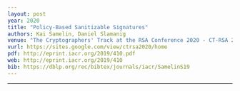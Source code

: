 ```yaml
---
layout: post
year: 2020
title: "Policy-Based Sanitizable Signatures"
authors: Kai Samelin, Daniel Slamanig
venue: "The Cryptographers' Track at the RSA Conference 2020 - CT-RSA 2020"
vurl: https://sites.google.com/view/ctrsa2020/home
pdf: http://eprint.iacr.org/2019/410.pdf
web: http://eprint.iacr.org/2019/410
bib: https://dblp.org/rec/bibtex/journals/iacr/SamelinS19
---
```



---


